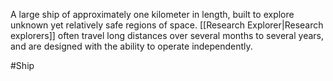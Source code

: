 A large ship of approximately one kilometer in length, built to explore unknown yet relatively safe regions of space.
<span class="miscellaneous">[[Research Explorer|Research explorers]]</span> often travel long distances over several months to several years, and are designed with the ability to operate independently.

#Ship